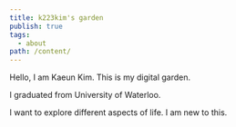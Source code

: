 ```yaml
---
title: k223kim's garden
publish: true
tags:
  - about
path: /content/
---
```

Hello, I am Kaeun Kim. This is my digital garden.

I graduated from University of Waterloo. 

I want to explore different aspects of life. I am new to this.